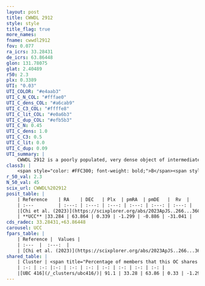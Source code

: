 ```yaml
---
layout: post
title: CWWDL 2912
style: style
title_flag: true
more_names: 
fname: cwwdl2912
fov: 0.077
ra_icrs: 33.28431
de_icrs: 63.86448
glon: 131.78075
glat: 2.40489
r50: 2.3
plx: 0.3389
UTI: "0.03"
UTI_COLOR: "#e4aab3"
UTI_C_N_COL: "#fffae0"
UTI_C_dens_COL: "#a6cab9"
UTI_C_C3_COL: "#ffffe8"
UTI_C_lit_COL: "#e0a6b3"
UTI_C_dup_COL: "#efb5b3"
UTI_C_N: 0.45
UTI_C_dens: 1.0
UTI_C_C3: 0.5
UTI_C_lit: 0.0
UTI_C_dup: 0.09
UTI_summary: |
    CWWDL 2912 is a poorly populated, very dense object of intermediate C3 quality. It was recently reported in the literature.<br><br><span style="color: #99180f; font-weight: bold;">Warning: </span>This is very likely a duplicate object, which shares a large percentage of members with at least one previously reported entry.
class3: |
    <span style="color: #FFC300; font-weight: bold;">B</span><span style="color: #FFC300; font-weight: bold;">B</span>
r_50_val: 2.3
N_50_val: 45
scix_url: CWWDL%202912
posit_table: |
    | Reference    | RA    | DEC   | Plx  | pmRA  | pmDE   |  Rv  |
    | :---         | :---: | :---: | :---: | :---: | :---: | :---: |
    |[Chi et al. (2023)](https://scixplorer.org/abs/2023ApJS..266...36C) | 33.286 | 63.858 | 0.345 | -1.302 | -0.855 | -47.993 |
    | **UCC** |33.284 | 63.864 | 0.339 | -1.299 | -0.886 | -31.041 | 
cds_radec: 33.28431,+63.86448
carousel: UCC
fpars_table: |
    | Reference |  Values |
    | :---  |  :---:  |
    | [Chi et al. (2023)](https://scixplorer.org/abs/2023ApJS..266...36C) | `logAge=7.76, Z=0.4` |
shared_table: |
    | Cluster | <span title="Percentage of members that this OC shares with the ones listed">%</span>   | RA   | DEC   | Plx   | pmRA  | pmDE  | Rv | UTI |
    | :-: | :-: |:-: | :-: | :-: | :-: | :-: | :-: | :-: |
    |[UBC 416](/_clusters/ubc416/)| 91.1 | 33.28 | 63.86 | 0.33 | -1.29 | -0.89 | -31.04 |0.64 |
---
```

